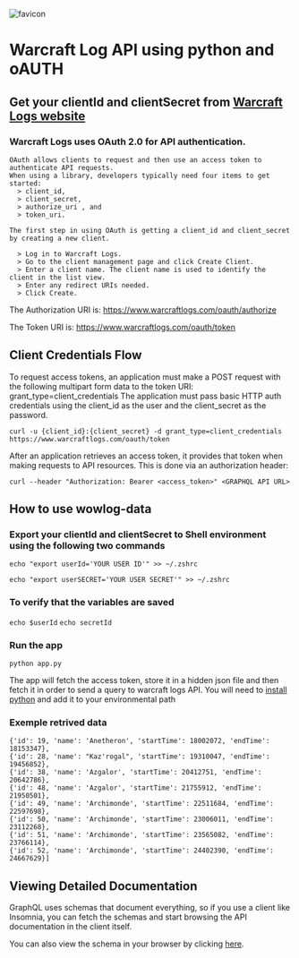 ![favicon](https://user-images.githubusercontent.com/96427557/201051546-0d6a246d-8fe3-4228-a385-06d31d03f49d.png)


# Warcraft Log API using python and oAUTH

## Get your clientId and clientSecret from [Warcraft Logs website](https://classic.warcraftlogs.com/)

### Warcraft Logs uses OAuth 2.0 for API authentication. 
```
OAuth allows clients to request and then use an access token to authenticate API requests.
When using a library, developers typically need four items to get started: 
  > client_id, 
  > client_secret, 
  > authorize_uri , and 
  > token_uri.
  ```
  ```
The first step in using OAuth is getting a client_id and client_secret by creating a new client.

    > Log in to Warcraft Logs.
    > Go to the client management page and click Create Client.
    > Enter a client name. The client name is used to identify the client in the list view.
    > Enter any redirect URIs needed. 
    > Click Create. 
```

The Authorization URI is: https://www.warcraftlogs.com/oauth/authorize

The Token URI is: https://www.warcraftlogs.com/oauth/token 

## Client Credentials Flow
To request access tokens, an application must make a POST request with the following multipart form data to the token URI: grant_type=client_credentials 
The application must pass basic HTTP auth credentials using the client_id as the user and the client_secret as the password. 
```
curl -u {client_id}:{client_secret} -d grant_type=client_credentials https://www.warcraftlogs.com/oauth/token
```
After an application retrieves an access token, it provides that token when making requests to API resources. This is done via an authorization header:
```
curl --header "Authorization: Bearer <access_token>" <GRAPHQL API URL>
```
## How to use wowlog-data



### Export your clientId and clientSecret to Shell environment using the following two commands
```
echo "export userId='YOUR USER ID'" >> ~/.zshrc
```
```
echo "export userSECRET='YOUR USER SECRET'" >> ~/.zshrc
```
### To verify that the variables are saved
```echo $userId```
```echo secretId```

### Run the app
```python app.py```

The app will fetch the access token, store it in a hidden json file and then fetch it in order to send a query to warcraft logs API.
You will need to [install python](https://www.python.org/downloads/) and add it to your environmental path 

### Exemple retrived data
```[{'id': 10, 'name': 'Rage Winterchill', 'startTime': 17142991, 'endTime': 17315564}, 
{'id': 19, 'name': 'Anetheron', 'startTime': 18002072, 'endTime': 18153347}, 
{'id': 28, 'name': "Kaz'rogal", 'startTime': 19310047, 'endTime': 19456852}, 
{'id': 38, 'name': 'Azgalor', 'startTime': 20412751, 'endTime': 20642786}, 
{'id': 48, 'name': 'Azgalor', 'startTime': 21755912, 'endTime': 21950501}, 
{'id': 49, 'name': 'Archimonde', 'startTime': 22511684, 'endTime': 22597698}, 
{'id': 50, 'name': 'Archimonde', 'startTime': 23006011, 'endTime': 23112268}, 
{'id': 51, 'name': 'Archimonde', 'startTime': 23565082, 'endTime': 23766114}, 
{'id': 52, 'name': 'Archimonde', 'startTime': 24402390, 'endTime': 24667629}]
```
## Viewing Detailed Documentation

GraphQL uses schemas that document everything, so if you use a client like Insomnia, you can fetch the schemas and start browsing the API documentation in the client itself.

You can also view the schema in your browser by clicking [here](https://www.warcraftlogs.com/v2-api-docs/warcraft/).

